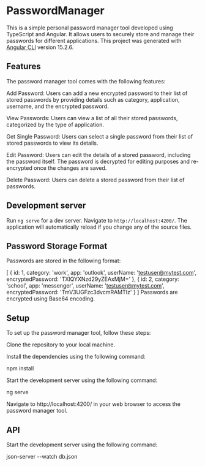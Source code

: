 # PasswordManager
This is a simple personal password manager tool developed using TypeScript and Angular. It allows users to securely store and manage their passwords for different applications.
This project was generated with [Angular CLI](https://github.com/angular/angular-cli) version 15.2.6.


## Features
The password manager tool comes with the following features:

Add Password: Users can add a new encrypted password to their list of stored passwords by providing details such as category, application, username, and the encrypted password.

View Passwords: Users can view a list of all their stored passwords, categorized by the type of application.

Get Single Password: Users can select a single password from their list of stored passwords to view its details.

Edit Password: Users can edit the details of a stored password, including the password itself. The password is decrypted for editing purposes and re-encrypted once the changes are saved.

Delete Password: Users can delete a stored password from their list of passwords.

## Development server

Run `ng serve` for a dev server. Navigate to `http://localhost:4200/`. The application will automatically reload if you change any of the source files.

## Password Storage Format

Passwords are stored in the following format:

[
  { 
    id: 1, 
    category: 'work', 
    app: 'outlook', 
    userName: 'testuser@mytest.com', 
    encryptedPassword: 'TXlQYXNzd29yZEAxMjM=' 
  },
  { 
    id: 2, 
    category: 'school', 
    app: 'messenger', 
    userName: 'testuser@mytest.com', 
    encryptedPassword: 'TmV3UGFzc3dvcmRAMTIz' 
  }
]
Passwords are encrypted using Base64 encoding.

## Setup

To set up the password manager tool, follow these steps:

Clone the repository to your local machine.

Install the dependencies using the following command:

npm install


Start the development server using the following command:

ng serve

Navigate to http://localhost:4200/ in your web browser to access the password manager tool.


## API
Start the development server using the following command:

json-server --watch db.json

